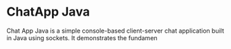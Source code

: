 <h1>ChatApp Java</h1>
<p>
  Chat App Java is a simple console-based client-server chat application built in Java using sockets. It demonstrates the fundamen
</p> 
